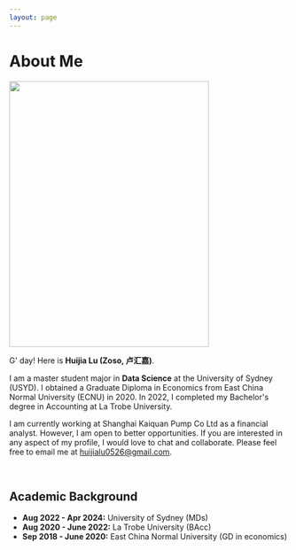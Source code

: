 ```yaml
---
layout: page
---
```


# About Me

<img src="https://drunkcat69.github.io//Zoso.jpeg" class="floatpic" width="360" height="480">

G' day! Here is **Huijia Lu (Zoso, 卢汇嘉)**.

I am a master student major in **Data Science** at the University of Sydney (USYD). I obtained a Graduate Diploma in Economics from East China Normal University (ECNU) in 2020. In 2022, I completed my Bachelor's degree in Accounting at La Trobe University.

I am currently working at Shanghai Kaiquan Pump Co Ltd as a financial analyst. However, I am open to better opportunities. If you are interested in any aspect of my profile, I would love to chat and collaborate. Please feel free to email me at huijialu0526@gmail.com.

<br>

## Academic Background

- **Aug 2022 - Apr 2024:** University of Sydney (MDs)
- **Aug 2020 - June 2022:** La Trobe University (BAcc)
- **Sep 2018 - June 2020:** East China Normal University (GD in economics)

<br>
